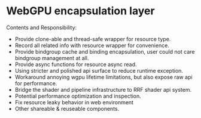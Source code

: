 # WebGPU encapsulation layer

Contents and Responsibility:

* Provide clone-able and thread-safe wrapper for resource type.
* Record all related info with resource wrapper for convenience.
* Provide bindgroup cache and binding encapsulation, user could not care bindgroup management at all.
* Provide async functions for resource async read.
* Using stricter and polished api surface to reduce runtime exception.
* Workaround annoying wgpu lifetime limitations, but also expose raw api for performance.
* Bridge the shader and pipeline infrastructure to RRF shader api system.
* Potential performance optimization and inspection.
* Fix resource leaky behavior in web environment
* Other shareable & reuseable components.
